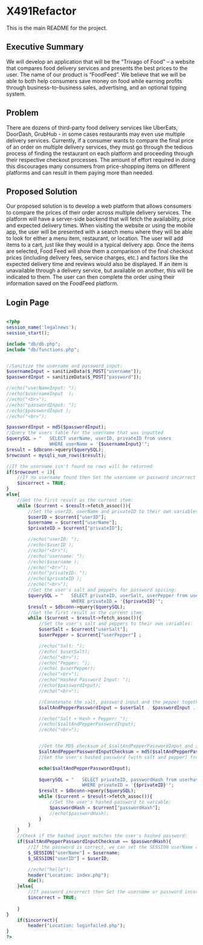 # X491Refactor

This is the main README for the project.


## Executive Summary 

We will develop an application that will be the “Trivago of Food” – a website that compares food delivery services and presents the best prices to the user. The name of our product is “FoodFeed”. We believe that we will be able to both help consumers save money on food while earning profits through business-to-business sales, advertising, and an optional tipping system.  

## Problem 

There are dozens of third-party food delivery services like UberEats, DoorDash, GrubHub - in some cases restaurants may even use multiple delivery services. Currently, if a consumer wants to compare the final price of an order on multiple delivery services, they must go through the tedious process of finding the restaurant on each platform and proceeding through their respective checkout processes. The amount of effort required in doing this discourages many consumers from price-shopping items on different platforms and can result in them paying more than needed. 

## Proposed Solution 

Our proposed solution is to develop a web platform that allows consumers to compare the prices of their order across multiple delivery services. The platform will have a server-side backend that will fetch the availability, price and expected delivery times.  When visiting the website or using the mobile app, the user will be presented with a search menu where they will be able to look for either a menu item, restaurant, or location. The user will add items to a cart, just like they would in a typical delivery app. Once the items are selected, Food Feed will show them a comparison of the final checkout prices (including delivery fees, service charges, etc.) and factors like the expected delivery time and reviews would also be displayed. If an item is unavailable through a delivery service, but available on another, this will be indicated to them. The user can then complete the order using their information saved on the FoodFeed platform. 

## Login Page

```php

<?php
session_name('legalnews');
session_start();

include "db/db.php";
include "db/functions.php"; 


//Sanitize the username and password input:
$usernameInput = sanitizeData($_POST["username"]);
$passwordInput = sanitizeData($_POST["password"]);

//echo("userNameInput: ");
//echo($usernameInput  );
//echo("<br>");
//echo("passwordInput: ");
//echo($passwordInput );
//echo("<br>");

$passwordInput = md5($passwordInput);
//Query the users table for the username that was inputted 
$querySQL = "   SELECT userName, userID, privateID from users 
                WHERE userName = '{$usernameInput}'";
$result = $dbconn->query($querySQL);
$rowcount = mysqli_num_rows($result); 

//If the username isn't found no rows will be returned
if($rowcount < 1){
    //If no username found then Set the username or password incorrect value to TRUE
    $incorrect = TRUE;
}  
else{
    //Get the first result as the current item:
    while ($current = $result->fetch_assoc()){
        //Set the userID, userName and privateID to their own variables:
        $userID = $current["userID"];
        $username = $current["userName"];
        $privateID = $current["privateID"];

        //echo("userID: ");
        //echo($userID );
        //echo("<br>");
        //echo("username: ");
        //echo($username );
        //echo("<br>");
        //echo("privateID: ");
        //echo($privateID );
        //echo("<br>");
        //Get the user's salt and peppers for password spicing:
        $querySQL = "   SELECT privateID, userSalt, userPepper from usersaltandpepper 
                        WHERE privateID = '{$privateID}'";
        $result = $dbconn->query($querySQL);
        //Get the first result as the current item:
        while ($current = $result->fetch_assoc()){
            //Set the user's salt and peppers to their own variables:
            $userSalt = $current["userSalt"];
            $userPepper = $current["userPepper"] ;

            //echo("Salt: ");
            //echo( $userSalt); 
            //echo("<br>");
            //echo("Pepper: ");
            //echo( $userPepper);
            //echo("<br>");
            //echo("Hashed Password Input: ");
            //echo($passwordInput);
            //echo("<br>");

            //Conatenate the salt, password input and the pepper together
            $saltAndPepperPasswordInput = $userSalt . $passwordInput . $userPepper;

            //echo("Salt + Hash + Pepper: ");
            //echo($saltAndPepperPasswordInput);
            //echo("<br>");


            //Get the MD5 checksum of $saltAndPepperPasswordInput and set it to a variable:
            $saltAndPepperPasswordInputChecksum = md5($saltAndPepperPasswordInput);
            //Get the user's hashed password (with salt and pepper) from the database:

            echo($saltAndPepperPasswordInput);
            
            $querySQL = "   SELECT privateID, passwordHash from userhashes
                            WHERE privateID = '{$privateID}'";
            $result = $dbconn->query($querySQL);
            while ($current = $result->fetch_assoc()){
                //Set the user's hashed password to variable:
                $passwordHash = $current["passwordHash"];
                //echo($passwordHash);
            }
        }
    }
    //Check if the hashed input matches the user's hashed password:
    if($saltAndPepperPasswordInputChecksum == $passwordHash){
        //If the password is correct, we can set the SESSION userName and userID values:
        $_SESSION["userName"] = $username;
        $_SESSION["userID"] = $userID;

        //echo("hello");
        header("Location: index.php");
        die();
    }else{
        //If password incorrect then Set the username or password incorrect value to TRUE
        $incorrect = TRUE;
        
    }
}
    if($incorrect){
        header("Location: loginfailed.php");
} 
?>    
```
